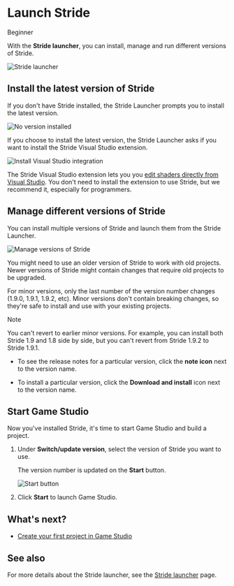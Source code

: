 # Launch Stride

<span class="badge text-bg-primary">Beginner</span>

With the **Stride launcher**, you can install, manage and run different versions of Stride.

![Stride launcher](media/stride-launcher-interface.webp)

## Install the latest version of Stride

If you don't have Stride installed, the Stride Launcher prompts you to install the latest version.

![No version installed](media/stride-launcher-install-latest-version-prompt.webp)

If you choose to install the latest version, the Stride Launcher asks if you want to install the Stride Visual Studio extension.

![Install Visual Studio integration](media/install-VS-plug-in-prompt.webp)

The Stride Visual Studio extension lets you you [edit shaders directly from Visual Studio](../graphics/effects-and-shaders/custom-shaders.md). You don't need to install the extension to use Stride, but we recommend it, especially for programmers.

## Manage different versions of Stride

You can install multiple versions of Stride and launch them from the Stride Launcher.

![Manage versions of Stride](media/stride-launcher-various-versions.webp)

You might need to use an older version of Stride to work with old projects. Newer versions of Stride might contain changes that require old projects to be upgraded.

For minor versions, only the last number of the version number changes (1.9.0, 1.9.1, 1.9.2, etc). Minor versions don't contain breaking changes, so they're safe to install and use with your existing projects.

>[!Note]
>You can't revert to earlier minor versions. For example, you can install both Stride 1.9 and 1.8 side by side, but you can't revert from Stride 1.9.2 to Stride 1.9.1.

* To see the release notes for a particular version, click the **note icon** next to the version name.

* To install a particular version, click the **Download and install** icon next to the
version name.

## Start Game Studio

Now you've installed Stride, it's time to start Game Studio and build a project.

1. Under **Switch/update version**, select the version of Stride you want to use.

   The version number is updated on the **Start** button.

      ![Start button](../stride-launcher/media/stride-launcher-start-button.webp)

2. Click **Start** to launch Game Studio.

## What's next?

* [Create your first project in Game Studio](create-a-project.md)

## See also

For more details about the Stride launcher, see the [Stride launcher](../stride-launcher/index.md) page.
